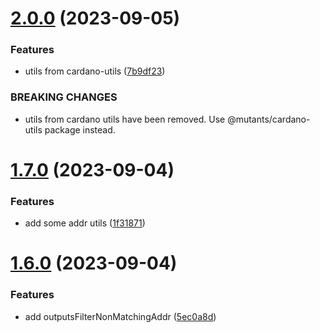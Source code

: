 # [2.0.0](https://github.com/MutantNFTs/cardano-tx-inspector/compare/v1.7.0...v2.0.0) (2023-09-05)


### Features

* utils from cardano-utils ([7b9df23](https://github.com/MutantNFTs/cardano-tx-inspector/commit/7b9df231fc78573f3a6e3a702ed479e1bc12a3da))


### BREAKING CHANGES

* utils from cardano utils have been removed.
Use @mutants/cardano-utils package instead.

# [1.7.0](https://github.com/MutantNFTs/cardano-tx-inspector/compare/v1.6.0...v1.7.0) (2023-09-04)


### Features

* add some addr utils ([1f31871](https://github.com/MutantNFTs/cardano-tx-inspector/commit/1f31871ea233e83f60106b1ef773fb70fc5ac1b5))

# [1.6.0](https://github.com/MutantNFTs/cardano-tx-inspector/compare/v1.5.0...v1.6.0) (2023-09-04)


### Features

* add outputsFilterNonMatchingAddr ([5ec0a8d](https://github.com/MutantNFTs/cardano-tx-inspector/commit/5ec0a8daa86840ad1048365fcafa3f94d4be0798))

